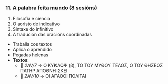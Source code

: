 ### 11. **A palabra feita mundo**  (8 sesións)
1. Filosofía e ciencia  
2. O aoristo de indicativo  
3. Sintaxe do infinitivo  
4. A tradución das oracións coordinadas  
- Traballa cos textos  
- Aplica o aprendido  
- Pegadas helenas  
- **Textos**:  
  - 📁 *2AV/7* → Ο ΚΥΚΛΩΨ (β), ΤΟ ΤΟΥ ΜΥΘΟΥ ΤΕΛΟΣ, Ο ΤΟΥ ΘΗΣΕΩΣ ΠΑΤΗΡ ΑΠΟΘΝΗΙΣΚΕΙ  
  - 📁 *2AV/10* → ΟΙ ΑΓΑΘΟΙ ΠΟΛΙΤΑΙ 